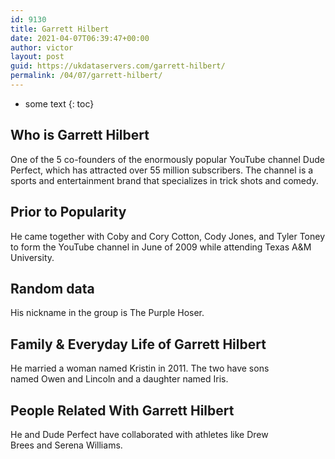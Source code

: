 ```yaml
---
id: 9130
title: Garrett Hilbert
date: 2021-04-07T06:39:47+00:00
author: victor
layout: post
guid: https://ukdataservers.com/garrett-hilbert/
permalink: /04/07/garrett-hilbert/
---
```


* some text
{: toc}


## Who is Garrett Hilbert



One of the 5 co-founders of the enormously popular YouTube channel Dude Perfect, which has attracted over 55 million subscribers. The channel is a sports and entertainment brand that specializes in trick shots and comedy. 

                
                
                
## Prior to Popularity



He came together with Coby and Cory Cotton, Cody Jones, and Tyler Toney to form the YouTube channel in June of 2009 while attending Texas A&M University. 

                
                
                
## Random data



His nickname in the group is The Purple Hoser.

                
                
                
## Family & Everyday Life of Garrett Hilbert



He married a woman named Kristin in 2011. The two have sons named Owen and Lincoln and a daughter named Iris.  

                
                
                
## People Related With Garrett Hilbert



He and Dude Perfect have collaborated with athletes like Drew Brees and Serena Williams. 

                
              
            
          
          
          